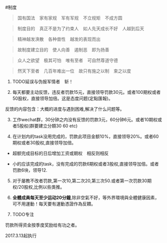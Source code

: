 #制度

>国有国法　家有家规　军有军规　不立规矩　不成方圆

>制度目的　真正不是为了约束人　如人先天成长不好　人越到后天　

>精神越发涣散　各种兽性　越发的表现而出

>故制度建立目的　使人向善　遏制恶　即为扬善

>众人之欲望　极其可怕　唯有至者　可自然尊道守德

>然天下至者　几百年难出一位　故只有施之以制　束之以度


1. TODO延误与伪报军情者　斩！

2. 每天都要主动反馈，违反者罚款15元，直接领导罚款30元。或者100期权或者50股权，直接领导加倍。这是态度问题(定點匯報)。

  反馈的内容包含：大概的进度与遇到困难,解决了什么问题等。

3. 工作wechat群，30分钟之内没有反馈的罚款3元，60分钟6元。或者10期权或者5股权(群要建立分類30 60 etc)

4. 在计划内的task没用完成的，罚款此项目金额10%，直接领导20%。或者60期权或者30股权,直接领导加倍。
 
  * 超额完成目标的日后增加工资或期权　相反则相反
 
  * 小的应该完成的task，没有完成的罚款6期权或者3股权,直接领导加倍。或者罚款6块，领导12.

5. 对于屡教不改者罚款,第一次10,第二次20,第三次50.或者第一次罚款30期权/20股权,比例以些类推。

6. **全體成員每天至少运动20分鐘**,除非空氣不好，等外界環境與全體健康因素，可不用運動！每天要有運動憑證作為反饋。

5. TODO专注

罚款所得资金按季度奖励给有功之者。
 
2017.3.13起执行
